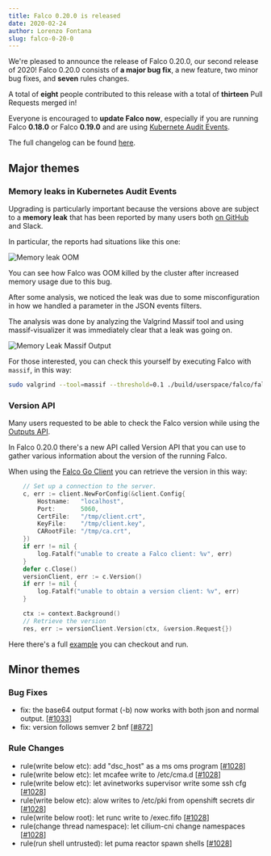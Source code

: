```yaml
---
title: Falco 0.20.0 is released
date: 2020-02-24
author: Lorenzo Fontana
slug: falco-0-20-0
---
```


We're pleased to announce the release of Falco 0.20.0, our second release of 2020! Falco 0.20.0 consists of **a major bug fix**, a new feature, two minor bug fixes, and **seven** rules changes.

A total of **eight** people contributed to this release with a total of **thirteen** Pull Requests merged in!

Everyone is encouraged to **update Falco now**, especially if you are running Falco **0.18.0** or Falco **0.19.0** and are using [Kubernete Audit Events](https://kubernetes.io/docs/tasks/debug-application-cluster/falco/).


The full changelog can be found [here](https://github.com/falcosecurity/falco/releases/tag/0.20.0).

## Major themes

### Memory leaks in Kubernetes Audit Events

Upgrading is particularly important because the versions above are subject to a **memory leak** that has been reported by many users both [on GitHub](https://github.com/falcosecurity/falco/issues/1040) and Slack.

In particular, the reports had situations like this one:

![Memory leak OOM](/img/0200-leak-1.png)

You can see how Falco was OOM killed by the cluster after increased memory usage due to this bug.

After some analysis, we noticed the leak was due to some misconfiguration in how we handled a parameter in the JSON events filters.

The analysis was done by analyzing the Valgrind Massif tool and using massif-visualizer it was immediately clear that a leak was going on.

![Memory Leak Massif Output](/img/0200-leak-2.png)

For those interested, you can check this yourself by executing Falco with `massif`, in this way:


```bash
sudo valgrind --tool=massif --threshold=0.1 ./build/userspace/falco/falco   -c falco.yaml -r rules/falco_rules.yaml -r rules/k8s_audit_rules.yaml -r rules/falco_rules.local.yaml -M 100 
```


### Version API

Many users requested to be able to check the Falco version while using the [Outputs API](https://falco.org/docs/grpc/outputs/).

In Falco 0.20.0 there's a new API called Version API that you can use to gather various information about the version of the running Falco.

When using the [Falco Go Client](https://github.com/falcosecurity/client-go/) you can retrieve the version in this way:

```go
	// Set up a connection to the server.
	c, err := client.NewForConfig(&client.Config{
		Hostname:   "localhost",
		Port:       5060,
		CertFile:   "/tmp/client.crt",
		KeyFile:    "/tmp/client.key",
		CARootFile: "/tmp/ca.crt",
	})
	if err != nil {
		log.Fatalf("unable to create a Falco client: %v", err)
	}
	defer c.Close()
	versionClient, err := c.Version()
	if err != nil {
		log.Fatalf("unable to obtain a version client: %v", err)
	}

	ctx := context.Background()
	// Retrieve the version
	res, err := versionClient.Version(ctx, &version.Request{})
```

Here there's a full [example](https://github.com/falcosecurity/client-go/blob/master/examples/version/main.go) you can checkout and run.

## Minor themes

### Bug Fixes

* fix: the base64 output format (-b) now works with both json and normal output. [[#1033](https://github.com/falcosecurity/falco/pull/1033)]
* fix: version follows semver 2 bnf [[#872](https://github.com/falcosecurity/falco/pull/872)]

### Rule Changes

* rule(write below etc): add "dsc_host" as a ms oms program [[#1028](https://github.com/falcosecurity/falco/pull/1028)]
* rule(write below etc): let mcafee write to /etc/cma.d  [[#1028](https://github.com/falcosecurity/falco/pull/1028)]
* rule(write below etc): let avinetworks supervisor write some ssh cfg [[#1028](https://github.com/falcosecurity/falco/pull/1028)]
* rule(write below etc): alow writes to /etc/pki from openshift secrets dir [[#1028](https://github.com/falcosecurity/falco/pull/1028)]
* rule(write below root): let runc write to /exec.fifo [[#1028](https://github.com/falcosecurity/falco/pull/1028)]
* rule(change thread namespace): let cilium-cni change namespaces [[#1028](https://github.com/falcosecurity/falco/pull/1028)]
* rule(run shell untrusted): let puma reactor spawn shells [[#1028](https://github.com/falcosecurity/falco/pull/1028)]


